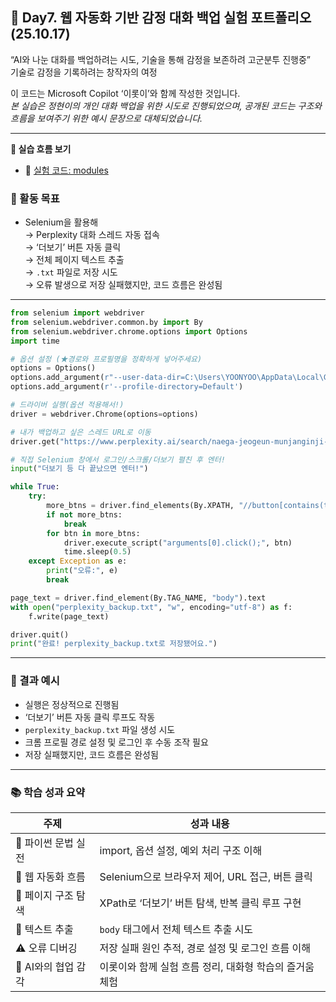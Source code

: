 ## 📘 Day7. 웹 자동화 기반 감정 대화 백업 실험 포트폴리오 (25.10.17)  
“AI와 나눈 대화를 백업하려는 시도, 기술을 통해 감정을 보존하려 고군분투 진행중”  
기술로 감정을 기록하려는 창작자의 여정

이 코드는 Microsoft Copilot ‘이롯이’와 함께 작성한 것입니다.  
_본 실습은 정현이의 개인 대화 백업을 위한 시도로 진행되었으며, 공개된 코드는 구조와 흐름을 보여주기 위한 예시 문장으로 대체되었습니다._

---

**🧠 실습 흐름 보기**  
- 🧾 [실험 코드: modules](https://github.com/yoonyoo33/cozi6-lab/tree/master/modules)  

### 🧠 활동 목표  
- Selenium을 활용해  
→ Perplexity 대화 스레드 자동 접속  
→ ‘더보기’ 버튼 자동 클릭  
→ 전체 페이지 텍스트 추출  
→ `.txt` 파일로 저장 시도  
→ 오류 발생으로 저장 실패했지만, 코드 흐름은 완성됨

---


```python
from selenium import webdriver
from selenium.webdriver.common.by import By
from selenium.webdriver.chrome.options import Options
import time

# 옵션 설정 (★경로와 프로필명을 정확하게 넣어주세요)
options = Options()
options.add_argument(r"--user-data-dir=C:\Users\YOONYOO\AppData\Local\Google\Chrome\User Data")
options.add_argument(r'--profile-directory=Default')

# 드라이버 실행(옵션 적용해서!)
driver = webdriver.Chrome(options=options)

# 내가 백업하고 싶은 스레드 URL로 이동
driver.get("https://www.perplexity.ai/search/naega-jeogeun-munjanginji-anin-L99R_dIyQ4aE_xudyhe5Ig")

# 직접 Selenium 창에서 로그인/스크롤/더보기 펼친 후 엔터!
input("더보기 등 다 끝났으면 엔터!")

while True:
    try:
        more_btns = driver.find_elements(By.XPATH, "//button[contains(text(), '더보기')]")
        if not more_btns:
            break
        for btn in more_btns:
            driver.execute_script("arguments[0].click();", btn)
            time.sleep(0.5)
    except Exception as e:
        print("오류:", e)
        break

page_text = driver.find_element(By.TAG_NAME, "body").text
with open("perplexity_backup.txt", "w", encoding="utf-8") as f:
    f.write(page_text)

driver.quit()
print("완료! perplexity_backup.txt로 저장됐어요.")
```

---

### 🎯 결과 예시  
- 실행은 정상적으로 진행됨  
- ‘더보기’ 버튼 자동 클릭 루프도 작동  
- `perplexity_backup.txt` 파일 생성 시도  
- 크롬 프로필 경로 설정 및 로그인 후 수동 조작 필요  
- 저장 실패했지만, 코드 흐름은 완성됨

---

### 📚 학습 성과 요약

| 주제 | 성과 내용 |
|------|-----------|
| 🧠 파이썬 문법 실전 | import, 옵션 설정, 예외 처리 구조 이해 |
| 🧭 웹 자동화 흐름 | Selenium으로 브라우저 제어, URL 접근, 버튼 클릭 |
| 🧵 페이지 구조 탐색 | XPath로 ‘더보기’ 버튼 탐색, 반복 클릭 루프 구현 |
| 📂 텍스트 추출 | `body` 태그에서 전체 텍스트 추출 시도 |
| ⚠️ 오류 디버깅 | 저장 실패 원인 추적, 경로 설정 및 로그인 흐름 이해 |
| 🐯 AI와의 협업 감각 | 이롯이와 함께 실험 흐름 정리, 대화형 학습의 즐거움 체험 |

